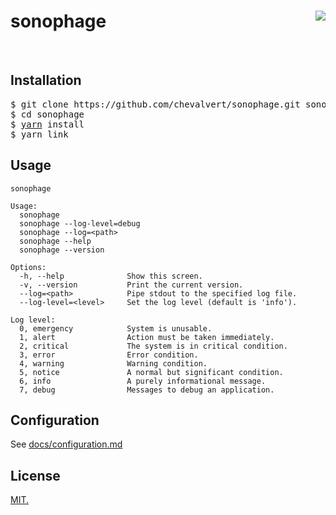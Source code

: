 # sonophage [<img src="https://github.com/chevalvert.png?size=100" align="right">](http://chevalvert.fr/)

<br>

## Installation

<pre>
$ git clone https://github.com/chevalvert/sonophage.git sonophage
$ cd sonophage
$ <a href="https://yarnpkg.com/en/docs/install">yarn</a> install
$ yarn link
</pre>

## Usage

```
sonophage

Usage:
  sonophage
  sonophage --log-level=debug
  sonophage --log=<path>
  sonophage --help
  sonophage --version

Options:
  -h, --help              Show this screen.
  -v, --version           Print the current version.
  --log=<path>            Pipe stdout to the specified log file.
  --log-level=<level>     Set the log level (default is 'info').

Log level:
  0, emergency            System is unusable.
  1, alert                Action must be taken immediately.
  2, critical             The system is in critical condition.
  3, error                Error condition.
  4, warning              Warning condition.
  5, notice               A normal but significant condition.
  6, info                 A purely informational message.
  7, debug                Messages to debug an application.

```

## Configuration 
See [docs/configuration.md](docs/configuration.md)

## License
[MIT.](https://tldrlegal.com/license/mit-license)
